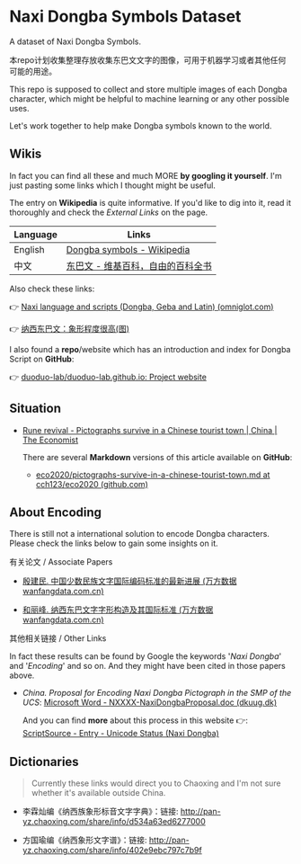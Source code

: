 # Naxi Dongba Symbols Dataset

A dataset of Naxi Dongba Symbols.

本repo计划收集整理存放收集东巴文文字的图像，可用于机器学习或者其他任何可能的用途。

This repo is supposed to collect and store multiple images of each Dongba character, which might be helpful to machine learning or any other possible uses. 



Let's work together to help make Dongba symbols known to the world.


## Wikis

In fact you can find all these and much MORE **by googling it yourself**. I'm just pasting some links which I thought might be useful.

The entry on **Wikipedia** is quite informative. If you'd like to dig into it, read it thoroughly and check the *External Links* on the page.

|Language|Links|
| --- | --- |
| English | [Dongba symbols - Wikipedia](https://en.wikipedia.org/wiki/Dongba_symbols) |
| 中文    | [东巴文 - 维基百科，自由的百科全书](https://zh.wikipedia.org/wiki/东巴文) |

Also check these links:

👉 [Naxi language and scripts (Dongba, Geba and Latin) (omniglot.com)](https://omniglot.com/writing/naxi.htm)

👉 [纳西东巴文：象形程度很高(图)](http://city.sina.com.cn/travel/t/2011-07-21/101020206.html)

I also found a **repo**/website which has an introduction and index for Dongba Script on **GitHub**: 

👉 [duoduo-lab/duoduo-lab.github.io: Project website](https://github.com/duoduo-lab/duoduo-lab.github.io)



## Situation



- [Rune revival - Pictographs survive in a Chinese tourist town | China | The Economist](https://www.economist.com/china/2020/10/10/pictographs-survive-in-a-chinese-tourist-town) 

  There are several **Markdown** versions of this article available on **GitHub**:  

  - [eco2020/pictographs-survive-in-a-chinese-tourist-town.md at cch123/eco2020 (github.com)](https://github.com/cch123/eco2020/blob/526aae03dfd56f85ea556b25c90c8e17189bb37d/2020-10-10/China/pictographs-survive-in-a-chinese-tourist-town.md)


## About Encoding

There is still not a international solution to encode Dongba characters. Please check the links below to gain some insights on it.

有关论文 / Associate Papers

- [殷建民. 中国少数民族文字国际编码标准的最新进展 (万方数据 wanfangdata.com.cn)](http://d.wanfangdata.com.cn/conference/7831911)

- [和丽峰. 纳西东巴文字字形构造及其国际标准 (万方数据 wanfangdata.com.cn)](http://d.wanfangdata.com.cn/thesis/D834825)

其他相关链接 / Other Links

In fact these results can be found by Google the keywords '*Naxi Dongba*' and '*Encoding*' and so on. And they might have been cited in those papers above.

- *China. Proposal for Encoding Naxi Dongba Pictograph in the SMP of the UCS*: [Microsoft Word - NXXXX-NaxiDongbaProposal.doc (dkuug.dk)](http://std.dkuug.dk/jtc1/sc2/wg2/docs/n3425.pdf) 

  And you can find **more** about this process in this website 👉: [ScriptSource - Entry - Unicode Status (Naxi Dongba)](https://scriptsource.org/cms/scripts/page.php?item_id=entry_detail&uid=lb7t8h9k6v) 



## Dictionaries

> Currently these links would direct you to Chaoxing and I'm not sure whether it's available outside China.

- 李霖灿编《纳西族象形标音文字字典》：链接: http://pan-yz.chaoxing.com/share/info/d534a63ed6277000

- 方国瑜编《纳西象形文字谱》：链接: http://pan-yz.chaoxing.com/share/info/402e9ebc797c7b9f




